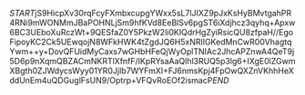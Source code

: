 $START$jS9HicpXv30rqFcyFXmbxcupgYWxx5sL7lJIXZ9pJxKsHyBMvtgahPR4RNi9mWONMmJBaPOHNLjSm9hfKVd8EeBlSv6pgST6iXdjhcz3qyhq+Apxw6BC3UEboXuRczWt+9QESfaZ0Y5PkzW2li0KIQdrHgZyiRsicQU8zfpaH//EgoFipoyKC2Ck5UEwqojN8WFkHWK4tZgdJQ6H5xNRlIGKedMnCwR00VhagtqYwm++y+DovQFUidMyCaxs7wGHbHFeQjWyOplTNIAc2JhcAPZnwA4QeT9j5D6p9nXqmQBZACmNKRTlXfnfF/IKpRYsaAaQlhl3RUQ5p3lg6+IXgE0lZGwmXBgth0ZJWdycsWyy01YR0JjIb7WYFmXI+FJ6nmsKpj4FpOwQXZnVKhhHeXddUnEm4uQDGuglFsUN9/Optrp+VFQvRoEOf2ismacP$END$